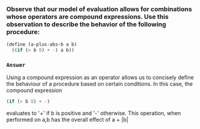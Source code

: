 ### Observe that our model of evaluation allows for combinations whose operators are compound expressions. Use this observation to describe the behavior of the following procedure:
```scheme
(define (a-plus-abs-b a b)
  ((if (> b 0) + -) a b))
```

### `Answer`
Using a compound expression as an operator allows us to concisely define the behaviour of a procedure based on certain conditions. In this case, the compound expression
```scheme
(if (> b 0) + -)
```
evaluates to '+' if b is positive and '-' otherwise. This operation, when performed on a,b has the overall effect of a + |b| 
